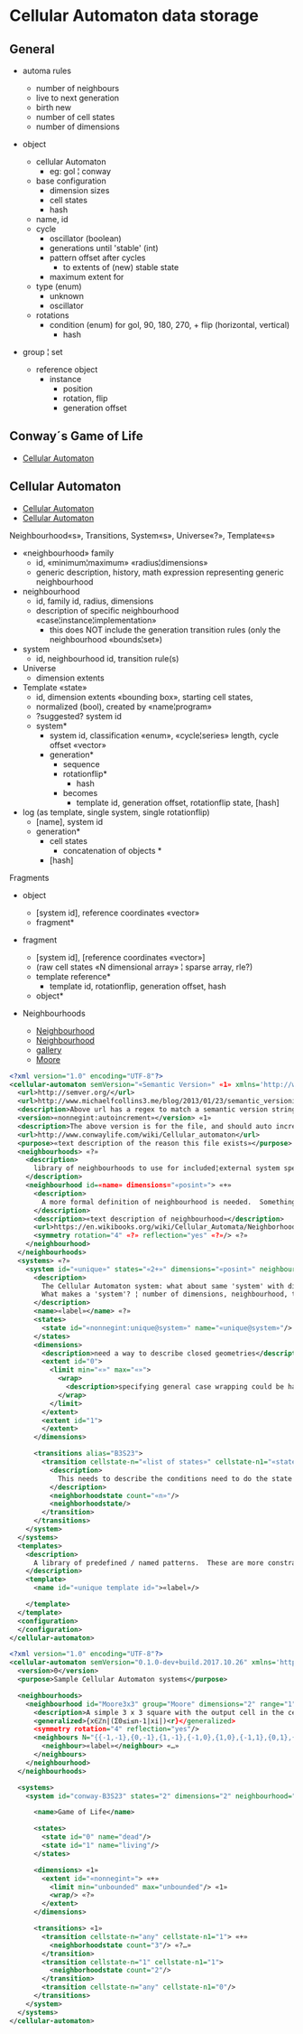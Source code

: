 ﻿# Cellular Automaton data storage

## General

* automa rules
  * number of neighbours
  * live to next generation
  * birth new
  * number of cell states
  * number of dimensions

* object
  * cellular Automaton
    * eg: gol ¦ conway
  * base configuration
    * dimension sizes
    * cell states
    * hash
  * name, id
  * cycle
    * oscillator (boolean)
    * generations until 'stable' (int)
    * pattern offset after cycles
      * to extents of (new) stable state
    * maximum extent for
  * type (enum)
    * unknown
    * oscillator
  * rotations
    * condition (enum) for gol, 90, 180, 270, + flip (horizontal, vertical)
      * hash
* group ¦ set
  * reference object
    * instance
      * position
      * rotation, flip
      * generation offset

## Conway´s Game of Life

* [Cellular Automaton](http://www.conwaylife.com/wiki/Cellular_automaton)

## Cellular Automaton

* [Cellular Automaton](http://www.conwaylife.com/wiki/Cellular_automaton)
* [Cellular Automaton](https://en.wikipedia.org/wiki/Cellular_automaton)

Neighbourhood«s», Transitions, System«s», Universe«?», Template«s»

* «neighbourhood» family
  * id, «minimum¦maximum» «radius¦dimensions»
  * generic description, history, math expression representing generic neighbourhood
* neighbourhood
  * id, family id, radius, dimensions
  * description of specific neighbourhood «case¦instance¦implementation»
    * this does NOT include the generation transition rules (only the neighbourhood «bounds¦set»)
* system
  * id, neighbourhood id, transition rule(s)
* Universe
  * dimension extents
* Template «state»
  * id, dimension extents «bounding box», starting cell states,
  * normalized (bool), created by «name¦program»
  * ?suggested? system id
  * system*
    * system id, classification «enum», «cycle¦series» length, cycle offset «vector»
    * generation*
      * sequence
      * rotationflip*
        * hash
      * becomes
        * template id, generation offset, rotationflip state, [hash]
* log (as template, single system, single rotationflip)
  * [name], system id
  * generation*
    * cell states
      * concatenation of objects
        *
    * [hash]

Fragments

* object
  * [system id], reference coordinates «vector»
  * fragment*
* fragment
  * [system id], [reference coordinates «vector»]
  * (raw cell states «N dimensional array» ¦ sparse array, rle?)
  * template reference*
    * template id, rotationflip, generation offset, hash
  * object*


* Neighbourhoods
  * [Neighbourhood](https://en.wikibooks.org/wiki/Cellular_Automata/Neighborhood)
  * [Neighbourhood](http://www.conwaylife.com/wiki/Neighbourhood#Common_dimensions_and_neighbourhoods)
  * [gallery](http://www.conwaylife.com/wiki/Gallery_of_neighbourhoods)
  * [Moore](http://www.conwaylife.com/wiki/Moore_neighbourhood)

```xml
<?xml version="1.0" encoding="UTF-8"?>
<cellular-automaton semVersion="«Semantic Version»" «1» xmlns='http://www.cellularautomaton.org/ca'> «?»
  <url>http://semver.org/</url>
  <url>http://www.michaelfcollins3.me/blog/2013/01/23/semantic_versioning_dotnet.html</url>
  <description>Above url has a regex to match a semantic version string, but it shows a "\." after the patch number, which should not exist"</description>
  <version>«nonnegint:autoincrement»</version> «1»
  <description>The above version is for the file, and should auto increment each time it is saved. The caVersion attribute is the data file structure version.</description>
  <url>http://www.conwaylife.com/wiki/Cellular_automaton</url>
  <purpose>«text description of the reason this file exists»</purpose> «?»
  <neighbourhoods> «?»
    <description>
      library of neighbourhoods to use for included¦external system specifications
    </description>
    <neighbourhood id=«name» dimensions="«posint»"> «+»
      <description>
        A more formal definition of neighbourhood is needed.  Something that a program can parse reliably.
      </description>
      <description>«text description of neighbourhood»</description>
      <url>https://en.wikibooks.org/wiki/Cellular_Automata/Neighborhood</url>
      <symmetry rotation="4" «?» reflection="yes" «?»/> «?»
    </neighbourhood>
  </neighbourhoods>
  <systems> «?»
    <system id="«unique»" states="«2+»" dimensions="«posint»" neighbourhood="«neighbourhoodId»"> «+»
      <description>
        The Cellular Automaton system: what about same 'system' with different extents / wrap?
        What makes a 'system'? ¦ number of dimensions, neighbourhood, transitions, state count
      </description>
      <name>«label»</name> «?»
      <states>
        <state id="«nonnegint:unique@system»" name="«unique@system»"/> «+»
      </states>
      <dimensions>
        <description>need a way to describe closed geometries</description>
        <extent id="0">
          <limit min="«»" max="«»">
            <wrap>
              <description>specifying general case wrapping could be hard</description>
            </wrap>
          </limit>
        </extent>
        <extent id="1">
        </extent>
      </dimensions>

      <transitions alias="B3S23">
        <transition cellstate-n="«list of states»" cellstate-n1="«state»">
          <description>
            This needs to describe the conditions need to do the state transition.  For the general case, that could be complex.  For GOL it is straight forward.  Though general case optimization is more problematic.
          </description>
          <neighborhoodstate count="«n»"/>
          <neighborhoodstate/>
        </transition>
      </transitions>
    </system>
  </systems>
  <templates>
    <description>
      A library of predefined / named patterns.  These are more constrained than general configurations.  Each template must have at least one 'living' cell on every edge of declared spaces.  That is, the space dimension sizes are shrunk until every edge (surface) of the bounding box contacts a live cell.
    </description>
    <template>
      <name id="«unique template id»">«label»/>

    </template>
  </template>
  <configuration>
  </configuration>
</cellular-automaton>
```

```xml
<?xml version="1.0" encoding="UTF-8"?>
<cellular-automaton semVersion="0.1.0-dev+build.2017.10.26" xmlns='http://www.cellularautomaton.org/'>
  <version>0</version>
  <purpose>Sample Cellular Automaton systems</purpose>

  <neighbourhoods>
    <neighbourhood id="Moore3x3" group="Moore" dimensions="2" range="1">
      <description>A simple 3 x 3 square with the output cell in the centre</description>
      <generalized>{x∈ℤn|(Σ0≤i≤n-1|xi|)<r}</generalized>
      <symmetry rotation="4" reflection="yes"/>
      <neighbours N="{{-1,-1},{0,-1},{1,-1},{-1,0},{1,0},{-1,1},{0,1},{1,1}}" target="false" radius="«posint»" aligned="true">
        <neighbour>«label»</neighbour> «…»
      </neighbours>
    </neighbourhood>
  </neighbourhoods>

  <systems>
    <system id="conway-B3S23" states="2" dimensions="2" neighbourhood="Moore">

      <name>Game of Life</name>

      <states>
        <state id="0" name="dead"/>
        <state id="1" name="living"/>
      </states>

      <dimensions> «1»
        <extent id="«nonnegint»"> «+»
          <limit min="unbounded" max="unbounded"/> «1»
          <wrap/> «?»
        </extent>
      </dimensions>

      <transitions> «1»
        <transition cellstate-n="any" cellstate-n1="1"> «+»
          <neighborhoodstate count="3"/> «?…»
        </transition>
        <transition cellstate-n="1" cellstate-n1="1">
          <neighborhoodstate count="2"/>
        </transition>
        <transition cellstate-n="any" cellstate-n1="0"/>
      </transitions>
    </system>
  </systems>
</cellular-automaton>
```
